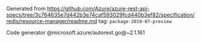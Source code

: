 Generated from https://github.com/Azure/azure-rest-api-specs/tree/3c764635e7d442b3e74caf593029fcd440b3ef82/specification/redis/resource-manager/readme.md tag: `package-2019-07-preview`

Code generator @microsoft.azure/autorest.go@~2.1.161

